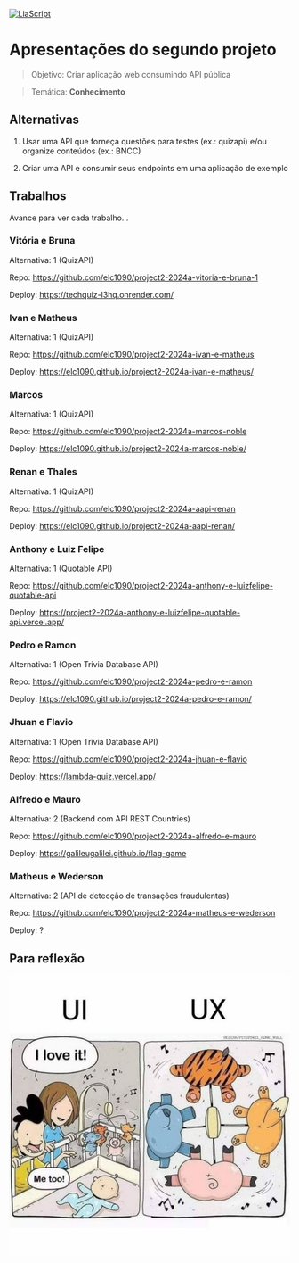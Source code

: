 <!--
author:   Andrea Charão

email:    andrea@inf.ufsm.br

version:  0.0.1

language: PT-BR

narrator: Brazilian Portuguese Female

comment:  Material de apoio para a disciplina
          ELC1090 - Desenvolvimento de Software para Web
          da Universidade Federal de Santa Maria

translation: English  translations/English.md
-->

<!--
liascript-devserver --input README.md --port 3001 --live
https://liascript.github.io/course/?https://raw.githubusercontent.com/AndreaInfUFSM/elc1090-2024a/master/classes/12/README.md
-->



[![LiaScript](https://raw.githubusercontent.com/LiaScript/LiaScript/master/badges/course.svg)](https://liascript.github.io/course/?https://raw.githubusercontent.com/AndreaInfUFSM/elc1090-2024a/master/classes/12/README.md)


# Apresentações do segundo projeto

> Objetivo: Criar aplicação web consumindo API pública 

> Temática: **Conhecimento**



## Alternativas


1. Usar uma API que forneça questões para testes (ex.: quizapi) e/ou organize conteúdos (ex.: BNCC)



2. Criar uma API e consumir seus endpoints em uma aplicação de exemplo



## Trabalhos

Avance para ver cada trabalho...


### Vitória e Bruna

Alternativa: 1 (QuizAPI)

Repo: https://github.com/elc1090/project2-2024a-vitoria-e-bruna-1

Deploy: https://techquiz-l3hq.onrender.com/

### Ivan e Matheus

Alternativa: 1 (QuizAPI)

Repo: https://github.com/elc1090/project2-2024a-ivan-e-matheus


Deploy: https://elc1090.github.io/project2-2024a-ivan-e-matheus/

### Marcos

Alternativa: 1 (QuizAPI)

Repo: https://github.com/elc1090/project2-2024a-marcos-noble

Deploy: https://elc1090.github.io/project2-2024a-marcos-noble/


### Renan e Thales

Alternativa: 1 (QuizAPI)

Repo: https://github.com/elc1090/project2-2024a-aapi-renan

Deploy: https://elc1090.github.io/project2-2024a-aapi-renan/


### Anthony e Luiz Felipe

Alternativa: 1 (Quotable API) 


Repo: https://github.com/elc1090/project2-2024a-anthony-e-luizfelipe-quotable-api

Deploy: https://project2-2024a-anthony-e-luizfelipe-quotable-api.vercel.app/




### Pedro e Ramon

Alternativa: 1 (Open Trivia Database API)

Repo: https://github.com/elc1090/project2-2024a-pedro-e-ramon

Deploy: https://elc1090.github.io/project2-2024a-pedro-e-ramon/




### Jhuan e Flavio

Alternativa: 1 (Open Trivia Database API) 

Repo: https://github.com/elc1090/project2-2024a-jhuan-e-flavio

Deploy: https://lambda-quiz.vercel.app/


### Alfredo e Mauro

Alternativa: 2  (Backend com API REST Countries) 

Repo: https://github.com/elc1090/project2-2024a-alfredo-e-mauro

Deploy: https://galileugalilei.github.io/flag-game





### Matheus e Wederson

Alternativa: 2 (API de detecção de transações fraudulentas)

Repo: https://github.com/elc1090/project2-2024a-matheus-e-wederson

Deploy: ?



## Para reflexão

![](ux-vs-ui.jpeg)